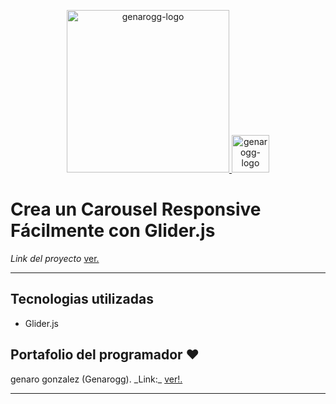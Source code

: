 <p align="center">
  <a href="https://genarogg.tk/portafolio">
    <img alt="genarogg-logo" src="https://genarogg.github.io/link-To-my-brand/img/logoGG.svg" width="260" />
    <img alt="genarogg-logo" src="https://genarogg.github.io/link-To-my-brand/img/isotipo.svg" width="60" />
  </a>
</p>

<h1>
  Crea un Carousel Responsive Fácilmente con Glider.js
</h1>

_Link del proyecto_ <a href="https://genarogg.github.io/slider-con-glider/">ver.</a>

---

## Tecnologias utilizadas

- Glider.js

## Portafolio del programador ❤️

  <p>genaro gonzalez (Genarogg). _Link:_ <a href="https://genarogg.tk/portafolio">ver!.</a></p>

---
